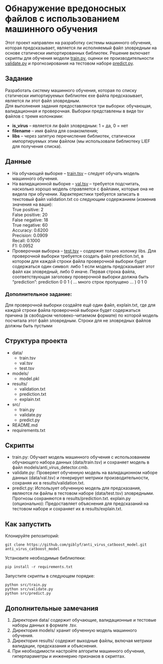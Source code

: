 # Обнаружение вредоносных файлов с использованием машинного обучения

Этот проект направлен на разработку системы машинного обучения, которая предсказывает, является ли исполняемый файл зловредным на основе статически импортированных библиотек. 
Решение включает скрипты для обучения модели [train.py](https://github.com/giblyf/anti_virus_catboost_model/blob/main/src/train.py), оценки ее производительности [validate.py](https://github.com/giblyf/anti_virus_catboost_model/blob/main/src/validate.py) и прогнозирования на тестовом наборе [predict.py](https://github.com/giblyf/anti_virus_catboost_model/blob/main/src/predict.py). 


## Задание 
Разработать систему машинного обучения, которая по списку статически импортируемых библиотек exe файла предсказывает, является ли этот файл зловредным.   
Для выполнения задания предоставляются три выборки: обучающая, валидационная и проверочная. Выборки представлены в виде tsv файлов с тремя колонками:  
- **is_virus** – является ли файл зловредным: 1 = да, 0 = нет   
- **filename** – имя файла для ознакомления;   
- **libs** – через запятую перечисление библиотек, статически импортируемых этим файлом (мы использовали библиотеку LIEF для получения списка).
## Данные   
- На обучающей выборке – [train.tsv](https://github.com/giblyf/anti_virus_catboost_model/blob/main/data/train.tsv) – следует обучать модель машинного обучения.  
- На валидационной выборке – [val.tsv](https://github.com/giblyf/anti_virus_catboost_model/blob/main/data/val.tsv) – требуется подсчитать, насколько хорошо модель справляется с файлами, которые она не видела при обучении.
Характеристики требуется записать в текстовый файл validation.txt со следующим содержанием (изменив значения на ваши):  
True positive: 2  
False positive: 20  
False negative: 18  
True negative: 60  
Accuracy: 0.6200  
Precision: 0.0909  
Recall: 0.1000  
F1: 0.0952  
- Проверочная выборка – [test.tsv](https://github.com/giblyf/anti_virus_catboost_model/blob/main/data/test.tsv) – содержит только колонку libs. Для проверочной выборки требуется создать файл prediction.txt, в котором для каждой строки файла проверочной выборки будет содержаться один символ: либо 1 если модель предсказывает этот файл как зловредный, либо 0 иначе. Первая строка файла, соответствующая заголовку проверочной выборки должна быть “prediction”:
prediction
0
0
1
( … много строк пропущено … )
0
1
0


### Дополнительное задание:
Для проверочной выборки создайте ещё один файл, explain.txt, где для каждой строки файла проверочной выборки будет содержаться причина (в свободном человеко-читаемом формате) по которой модель посчитала этот файл зловредным. Строки для не зловредных файлов должны быть пустыми


## Структура проекта

- data/
  - train.tsv
  - val.tsv
  - test.tsv
- models/
  - model.pkl
- results/
  - validation.txt
  - prediction.txt
  - explain.txt
- src/
  - train.py
  - validate.py
  - predict.py
- README.md
- requirements.txt


## Скрипты

- train.py: Обучает модель машинного обучения с использованием обучающего набора данных (data/train.tsv) и сохраняет модель в файл models/anti_virus_detector.cmb.
- validate.py: Проверяет обученную модель на валидационном наборе данных (data/val.tsv) и генерирует метрики производительности, сохраняя их в results/validation.txt.
- predict.py: Использует обученную модель для предсказания, являются ли файлы в тестовом наборе (data/test.tsv) зловредными. Прогнозы сохраняются в results/prediction.txt.
explain.py (опционально): Предоставляет объяснения для предсказаний на тестовом наборе и сохраняет их в results/explain.txt.


## Как запустить  
Клонируйте репозиторий:  
```
git clone https://github.com/giblyf/anti_virus_catboost_model.git
anti_virus_catboost_model
```
Установите необходимые библиотеки:  
```
pip install -r requirements.txt
```
Запустите скрипты в следующем порядке:  
```
python src/train.py
python src/validate.py
python src/predict.py
```

## Дополнительные замечания
1. Директория data/ содержит обучающие, валидационные и тестовые наборы данных в формате .tsv.
2. Директория models/ хранит обученную модель машинного обучения.
4. Директория results/ содержит выходные файлы, включая метрики валидации, предсказания и объяснения.
5. При необходимости настройте алгоритм машинного обучения, гиперпараметры и инженерию признаков в скриптах.
